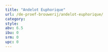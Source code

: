 ```yaml
---
title: "Andelot Euphorique"
url: /de-proef-brouwerij/andelot-euphorique/
category: 
style: 
abv: 6.5
ibu: 0
srm: 0
upc: 0
---
```


